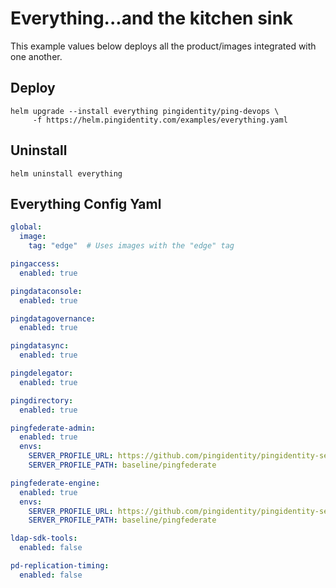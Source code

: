 # Everything...and the kitchen sink

This example values below deploys all the product/images integrated with one another.

## Deploy

```shell
helm upgrade --install everything pingidentity/ping-devops \
     -f https://helm.pingidentity.com/examples/everything.yaml
```

## Uninstall

```shell
helm uninstall everything
```

## Everything Config Yaml

```yaml
global:
  image:
    tag: "edge"  # Uses images with the "edge" tag

pingaccess:
  enabled: true

pingdataconsole:
  enabled: true

pingdatagovernance:
  enabled: true

pingdatasync:
  enabled: true

pingdelegator:
  enabled: true

pingdirectory:
  enabled: true

pingfederate-admin:
  enabled: true
  envs:
    SERVER_PROFILE_URL: https://github.com/pingidentity/pingidentity-server-profiles.git
    SERVER_PROFILE_PATH: baseline/pingfederate

pingfederate-engine:
  enabled: true
  envs:
    SERVER_PROFILE_URL: https://github.com/pingidentity/pingidentity-server-profiles.git
    SERVER_PROFILE_PATH: baseline/pingfederate

ldap-sdk-tools:
  enabled: false

pd-replication-timing:
  enabled: false
```
